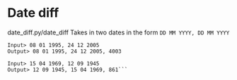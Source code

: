 # Date diff

date_diff.py/date_diff
Takes in two dates in the form `DD MM YYYY, DD MM YYYY`
```
Input> 08 01 1995, 24 12 2005
Output> 08 01 1995, 24 12 2005, 4003

Input> 15 04 1969, 12 09 1945
Output> 12 09 1945, 15 04 1969, 861```